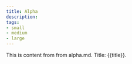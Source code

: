 ```yaml
---
title: Alpha
description:
tags:
- small
- medium
- large
---
```


This is content from from alpha.md. Title: {{title}}.